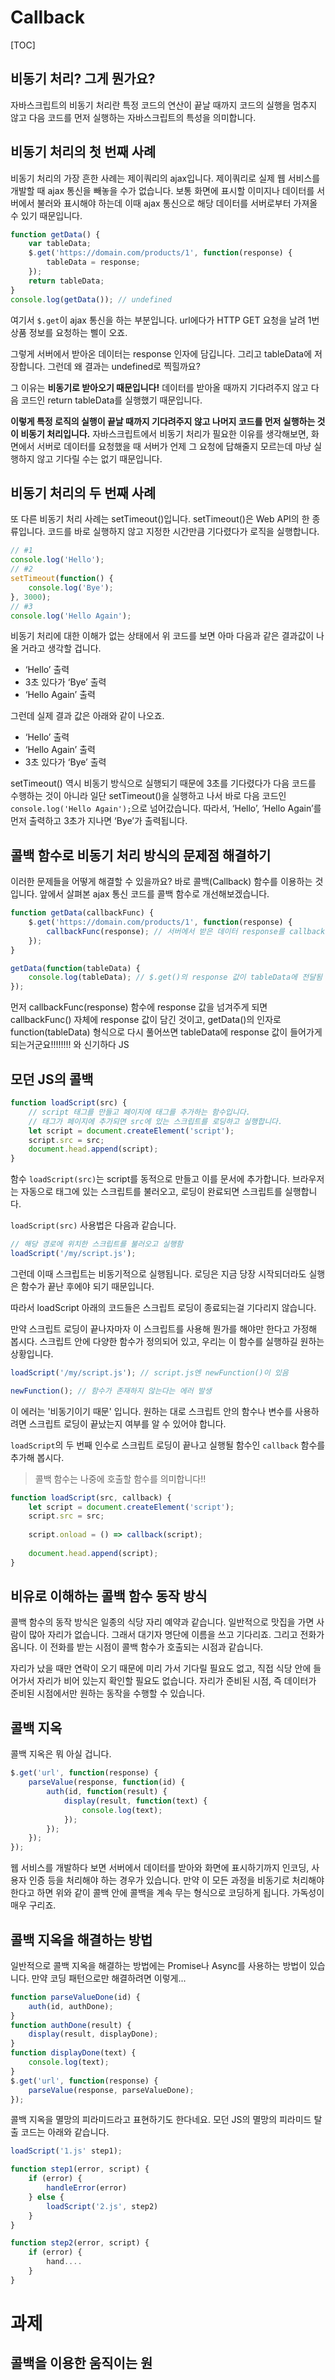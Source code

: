 # Callback

[TOC]

## 비동기 처리? 그게 뭔가요?

자바스크립트의 비동기 처리란 특정 코드의 연산이 끝날 때까지 코드의 실행을 멈추지 않고 다음 코드를 먼저 실행하는 자바스크립트의 특성을 의미합니다.

## 비동기 처리의 첫 번째 사례

비동기 처리의 가장 흔한 사례는 제이쿼리의 ajax입니다. 제이쿼리로 실제 웹 서비스를 개발할 때 ajax 통신을 빼놓을 수가 없습니다. 보통 화면에 표시할 이미지나 데이터를 서버에서 불러와 표시해야 하는데 이때 ajax 통신으로 해당 데이터를 서버로부터 가져올 수 있기 때문입니다.

```javascript
function getData() {
    var tableData;
    $.get('https://domain.com/products/1', function(response) {
        tableData = response;
    });
    return tableData;
}
console.log(getData()); // undefined
```

여기서 `$.get`이 ajax 통신을 하는 부분입니다. url에다가 HTTP GET 요청을 날려 1번 상품 정보를 요청하는 삘이 오죠.

그렇게 서버에서 받아온 데이터는 response 인자에 담깁니다. 그리고 tableData에 저장합니다. 그런데 왜 결과는 undefined로 찍힐까요?

그 이유는 **비동기로 받아오기 때문입니다!** 데이터를 받아올 때까지 기다려주지 않고 다음 코드인 return tableData를 실행했기 때문입니다.

**이렇게 특정 로직의 실행이 끝날 때까지 기다려주지 않고 나머지 코드를 먼저 실행하는 것이 비동기 처리입니다.** 자바스크립트에서 비동기 처리가 필요한 이유를 생각해보면, 화면에서 서버로 데이터를 요청했을 때 서버가 언제 그 요청에 답해줄지 모르는데 마냥 실행하지 않고 기다릴 수는 없기 때문입니다.

## 비동기 처리의 두 번째 사례

또 다른 비동기 처리 사례는 setTimeout()입니다. setTimeout()은 Web API의 한 종류입니다. 코드를 바로 실행하지 않고 지정한 시간만큼 기다렸다가 로직을 실행합니다.

```javascript
// #1
console.log('Hello');
// #2
setTimeout(function() {
	console.log('Bye');
}, 3000);
// #3
console.log('Hello Again');
```

비동기 처리에 대한 이해가 없는 상태에서 위 코드를 보면 아마 다음과 같은 결과값이 나올 거라고 생각할 겁니다.

- ‘Hello’ 출력
- 3초 있다가 ‘Bye’ 출력
- ‘Hello Again’ 출력

그런데 실제 결과 값은 아래와 같이 나오죠.

- ‘Hello’ 출력
- ‘Hello Again’ 출력
- 3초 있다가 ‘Bye’ 출력

setTimeout() 역시 비동기 방식으로 실행되기 때문에 3초를 기다렸다가 다음 코드를 수행하는 것이 아니라 일단 setTimeout()을 실행하고 나서 바로 다음 코드인 `console.log('Hello Again');`으로 넘어갔습니다. 따라서, ‘Hello’, ‘Hello Again’를 먼저 출력하고 3초가 지나면 ‘Bye’가 출력됩니다.

## 콜백 함수로 비동기 처리 방식의 문제점 해결하기

이러한 문제들을 어떻게 해결할 수 있을까요? 바로 콜백(Callback) 함수를 이용하는 것입니다. 앞에서 살펴본 ajax 통신 코드를 콜백 함수로 개선해보겠습니다.

```javascript
function getData(callbackFunc) {
	$.get('https://domain.com/products/1', function(response) {
		callbackFunc(response); // 서버에서 받은 데이터 response를 callbackFunc() 함수에 넘겨줌
	});
}

getData(function(tableData) {
	console.log(tableData); // $.get()의 response 값이 tableData에 전달됨
});
```

먼저 callbackFunc(response) 함수에 response 값을 넘겨주게 되면 callbackFunc() 자체에 response 값이 담긴 것이고, getData()의 인자로 function(tableData) 형식으로 다시 풀어쓰면 tableData에 response 값이 들어가게 되는거군요!!!!!!!! 와 신기하다 JS

## 모던 JS의 콜백

```js
function loadScript(src) {
    // script 태그를 만들고 페이지에 태그를 추가하는 함수입니다.
    // 태그가 페이지에 추가되면 src에 있는 스크립트를 로딩하고 실행합니다.
    let script = document.createElement('script');
    script.src = src;
    document.head.append(script);
}
```

함수 `loadScript(src)`는 script를 동적으로 만들고 이를 문서에 추가합니다. 브라우저는 자동으로 태그에 있는 스크립트를 불러오고, 로딩이 완료되면 스크립트를 실행합니다.

`loadScript(src)` 사용법은 다음과 같습니다.

```js
// 해당 경로에 위치한 스크립트를 불러오고 실행함
loadScript('/my/script.js');
```

그런데 이때 스크립트는 비동기적으로 실행됩니다. 로딩은 지금 당장 시작되더라도 실행은 함수가 끝난 후에야 되기 때문입니다.

따라서 loadScript 아래의 코드들은 스크립트 로딩이 종료되는걸 기다리지 않습니다.

만약 스크립트 로딩이 끝나자마자 이 스크립트를 사용해 뭔가를 해야만 한다고 가정해 봅시다. 스크립트 안에 다양한 함수가 정의되어 있고, 우리는 이 함수를 실행하길 원하는 상황입니다.

```js
loadScript('/my/script.js'); // script.js엔 newFunction()이 있음

newFunction(); // 함수가 존재하지 않는다는 에러 발생
```

이 에러는 '비동기이기 때문' 입니다. 원하는 대로 스크립트 안의 함수나 변수를 사용하려면 스크립트 로딩이 끝났는지 여부를 알 수 있어야 합니다.

`loadScript`의 두 번째 인수로 스크립트 로딩이 끝나고 실행될 함수인 `callback` 함수를 추가해 봅시다.

> 콜백 함수는 나중에 호출할 함수를 의미합니다!!

```js
function loadScript(src, callback) {
    let script = document.createElement('script');
    script.src = src;
    
    script.onload = () => callback(script);
    
    document.head.append(script);
}
```



## 비유로 이해하는 콜백 함수 동작 방식

콜백 함수의 동작 방식은 일종의 식당 자리 예약과 같습니다. 일반적으로 맛집을 가면 사람이 많아 자리가 없습니다. 그래서 대기자 명단에 이름을 쓰고 기다리죠. 그리고 전화가 옵니다. 이 전화를 받는 시점이 콜백 함수가 호출되는 시점과 같습니다.

자리가 났을 때만 연락이 오기 때문에 미리 가서 기다릴 필요도 없고, 직접 식당 안에 들어가서 자리가 비어 있는지 확인할 필요도 없습니다. 자리가 준비된 시점, 즉 데이터가 준비된 시점에서만 원하는 동작을 수행할 수 있습니다.

## 콜백 지옥

콜백 지옥은 뭐 아실 겁니다.

```javascript
$.get('url', function(response) {
	parseValue(response, function(id) {
		auth(id, function(result) {
			display(result, function(text) {
				console.log(text);
			});
		});
	});
});
```

웹 서비스를 개발하다 보면 서버에서 데이터를 받아와 화면에 표시하기까지 인코딩, 사용자 인증 등을 처리해야 하는 경우가 있습니다. 만약 이 모든 과정을 비동기로 처리해야 한다고 하면 위와 같이 콜백 안에 콜백을 계속 무는 형식으로 코딩하게 됩니다. 가독성이 매우 구리죠.



## 콜백 지옥을 해결하는 방법

일반적으로 콜백 지옥을 해결하는 방법에는 Promise나 Async를 사용하는 방법이 있습니다. 만약 코딩 패턴으로만 해결하려면 이렇게...

```javascript
function parseValueDone(id) {
	auth(id, authDone);
}
function authDone(result) {
	display(result, displayDone);
}
function displayDone(text) {
	console.log(text);
}
$.get('url', function(response) {
	parseValue(response, parseValueDone);
});
```

콜백 지옥을 멸망의 피라미드라고 표현하기도 한다네요. 모던 JS의 멸망의 피라미드 탈출 코드는 아래와 같습니다.

```js
loadScript('1.js' step1);

function step1(error, script) {
    if (error) {
        handleError(error)
    } else {
        loadScript('2.js', step2)
    }
}

function step2(error, script) {
    if (error) {
        hand....
    }
}
```

# 과제

## 콜백을 이용한 움직이는 원

